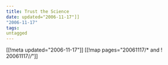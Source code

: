 ```yaml
---
title: Trust the Science
date: updated="2006-11-17"]]
"2006-11-17"
tags:
untagged
---
```

[[!meta updated="2006-11-17"]]
[[!map pages="20061117/* and ! 20061117/*/*"]]

